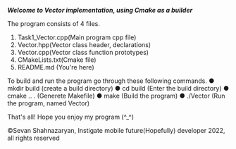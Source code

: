 ***Welcome to Vector implementation, using Cmake as a builder***

The program consists of 4 files.
1. Task1_Vector.cpp(Main program cpp file)
2. Vector.hpp(Vector class header, declarations)
3. Vector.cpp(Vector class function prototypes)
4. CMakeLists.txt(Cmake file)
5. README.md (You're here)

To build and run the program go through these following commands.
	● mkdir build (create a build directory)
	● cd build (Enter the build directory)
	● cmake .. . (Generete Makefile)
	● make (Build the program)
	● ./Vector (Run the program, named Vector)


That's all!
Hope you enjoy my program (^_^)

©Sevan Shahnazaryan, Instigate mobile future(Hopefully) developer
2022, all rights reserved
